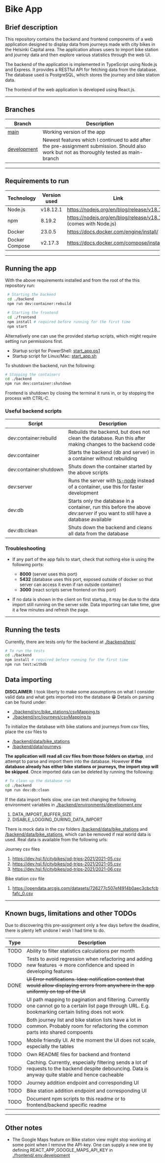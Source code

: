 # Bike App

## Brief description

This repository contains the backend and frontend components of a web application designed to display data from journeys made with city bikes in the Helsinki Capital area. The application allows users to import bike station and journey data and then explore various statistics through the web UI.

The backend of the application is implemented in TypeScript using Node.js and Express. It provides a RESTful API for fetching data from the database. The database used is PostgreSQL, which stores the journey and bike station data.

The frontend of the web application is developed using React.js.

---

## Branches

| Branch                                                              | Description                                                                                                                                |
| ------------------------------------------------------------------- | ------------------------------------------------------------------------------------------------------------------------------------------ |
| [main](https://github.com/triihim/bike-app/tree/main)               | Working version of the app                                                                                                                 |
| [development](https://github.com/triihim/bike-app/tree/development) | Newest features which I continued to add after the pre-assignment submission. Should also work but not as thoroughly tested as main-branch |

---

## Requirements to run

| Technology     | Version used | Link                                                             |
| -------------- | ------------ | ---------------------------------------------------------------- |
| Node.js        | v18.12.1     | https://nodejs.org/en/blog/release/v18.12.0                      |
| npm            | 8.19.2       | https://nodejs.org/en/blog/release/v18.12.0 (comes with Node.js) |
| Docker         | 23.0.5       | https://docs.docker.com/engine/install/                          |
| Docker Compose | v2.17.3      | https://docs.docker.com/compose/install/                         |

---

## Running the app

With the above requirements installed and from the root of the this repository run:

```bash
 # Starting the backend
 cd ./backend
 npm run dev:container:rebuild
```

```bash
 # Starting the frontend
 cd ./frontend
 npm install # required before running for the first time
 npm start
```

Alternatively one can use the provided startup scripts, which might require setting run permissions first.

- Startup script for PowerShell: [start_app.ps1](./start_app.ps1)
- Startup script for Linux/Mac: [start_app.sh](./start_app.sh)

To shutdown the backend, run the following:

```bash
# Stopping the containers
cd ./backend
npm run dev:container:shutdown
```

Frontend is shutdown by closing the terminal it runs in, or by stopping the process with CTRL-C.

### Useful backend scripts

| Script                 | Description                                                                                                                    |
| ---------------------- | ------------------------------------------------------------------------------------------------------------------------------ |
| dev:container:rebuild  | Rebuilds the backend, but does not clean the database. Run this after making changes to the backend code                       |
| dev:container          | Starts the backend (db and server) in a container without rebuilding                                                           |
| dev:container:shutdown | Shuts down the container started by the above scripts                                                                          |
| dev:server             | Runs the server with [ts-node](https://www.npmjs.com/package/ts-node) instead of a container, use this for faster development  |
| dev:db                 | Starts only the database in a container, run this before the above _dev:server_ if you want to still have a database available |
| dev:db:clean           | Shuts down the backend and cleans all data from the database                                                                   |

### Troubleshooting

- If any part of the app fails to start, check that nothing else is using the following ports:

  - **8000** (server uses this port)
  - **5432** (database uses this port, exposed outside of docker so that server can access it even if ran outside container)
  - **3000** (react scripts serve frontend on this port)

- If no data is shown in the client on first startup, it may be due to the data import still running on the server side. Data importing can take time, give it a few minutes and refresh the page.

---

## Running the tests

Currently, there are tests only for the backend at [./backend/test/](./backend/test/)

```bash
# To run the tests
cd ./backend
npm install # required before running for the first time
npm run test:withdb
```

## Data importing

**DISCLAIMER**: I took liberty to make some assumptions on what I consider valid data and what gets imported into the database :grin:
Details on parsing can be found under:

- [./backend/src/bike_stations/csvMapping.ts](./backend/src/bike_stations/csvMapping.ts)
- [./backend/src/journeys/csvMapping.ts](./backend/src/journeys/csvMapping.ts)

To initialize the database with bike stations and journeys from csv files, place the csv files to

- [/backend/data/bike_stations](/backend/data/bike_stations)
- [/backend/data/journeys](/backend/data/journeys)

**The application will read all csv files from those folders on startup**, and attempt to parse and import them into the database. However **if the database already has either bike stations or journeys, the import step will be skipped**. Once imported data can be deleted by running the following:

```bash
# To clean up the database run
cd ./backend
npm run dev:db:clean
```

If the data import feels slow, one can test changing the following environment variables in [./backend/environments/development.env](./backend/environments/development.env)

1. DATA_IMPORT_BUFFER_SIZE
2. DISABLE_LOGGING_DURING_DATA_IMPORT

There is mock data in the csv folders [/backend/data/bike_stations](/backend/data/bike_stations) and [/backend/data/bike_stations](/backend/data/bike_stations), which can be removed if real world data is used. Real data is available from the following urls:

Journey csv files

1. https://dev.hsl.fi/citybikes/od-trips-2021/2021-05.csv
2. https://dev.hsl.fi/citybikes/od-trips-2021/2021-05.csv
3. https://dev.hsl.fi/citybikes/od-trips-2021/2021-06.csv

Bike station csv file

1. https://opendata.arcgis.com/datasets/726277c507ef4914b0aec3cbcfcbfafc_0.csv

---

## Known bugs, limitations and other TODOs

Due to discovering this pre-assignment only a few days before the deadline, there is plenty left undone I wish I had time to do.

| Type | Description                                                                                                                                             |
| ---- | ------------------------------------------------------------------------------------------------------------------------------------------------------- |
| TODO | Ability to filter statistics calculations per month                                                                                                     |
| TODO | Tests to avoid regression when refactoring and adding new features &rarr; more confidence and speed in developing features                              |
| DONE | ~~UI Error notifications. Idea: notification context that would allow displaying errors from anywhere in the app uniformly on top of the UI~~           |
| TODO | UI path mapping to pagination and filtering. Currently one cannot go to a certain list page through URL. E.g. bookmarking certain listing does not work |
| TODO | Both journey list and bike station lists have a lot in common. Probably room for refactoring the common parts into shared compoents                     |
| TODO | Mobile friendly UI. At the moment the UI does not scale, especially the tables                                                                          |
| TODO | Own README files for backend and frontend                                                                                                               |
| TODO | Caching. Currently, especially filtering sends a lot of requests to the backend despite debouncing. Data is anyway quite stable and hence cacheable     |
| TODO | Journey addition endpoint and corresponding UI                                                                                                          |
| TODO | Bike station addition endpoint and corresponding UI                                                                                                     |
| TODO | Document npm scripts to this readme or to frontend/backend specific readme                                                                              |

---

## Other notes

- The Google Maps feature on Bike station view might stop working at some point when I remove the API-key. One can supply a new one by defining REACT_APP_GOOGLE_MAPS_API_KEY in [./frontend/.env.development](./frontend/.env.development)
